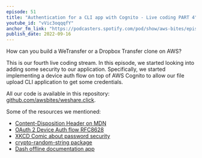 ```yaml
---
episode: 51
title: "Authentication for a CLI app with Cognito - Live coding PART 4"
youtube_id: "vVic3oqqqfY"
anchor_fm_link: "https://podcasters.spotify.com/pod/show/aws-bites/episodes/51--Authentication-for-a-CLI-app-with-Cognito---Live-coding-PART-4-e1nvr0m"
publish_date: 2022-09-16
---
```


How can you build a WeTransfer or a Dropbox Transfer clone on AWS?

This is our fourth live coding stream. In this episode, we started looking into adding some security to our application. Specifically, we started implementing a device auth flow on top of AWS Cognito to allow our file upload CLI application to get some credentials.

All our code is available in this repository: [github.com/awsbites/weshare.click](https://github.com/awsbites/weshare.click).


Some of the resources we mentioned:

- [Content-Disposition Header on MDN](https://developer.mozilla.org/en-US/docs/Web/HTTP/Headers/Content-Disposition)
- [OAuth 2 Device Auth flow RFC8628](https://www.rfc-editor.org/rfc/rfc8628)
- [XKCD Comic about password security](https://xkcd.com/936/)
- [crypto-random-string package](https://www.npmjs.com/package/crypto-random-string)
- [Dash offline documentation app](https://kapeli.com/dash)
